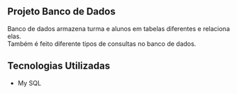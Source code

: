 ## Projeto Banco de Dados
Banco de dados armazena turma e alunos em tabelas diferentes e relaciona elas. </br>
Também é feito diferente tipos de consultas no banco de dados.
## Tecnologias Utilizadas 
* My SQL
